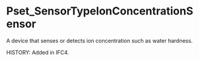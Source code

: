 # Pset_SensorTypeIonConcentrationSensor

A device that senses or detects ion concentration such as water hardness.
<!-- end of short definition -->

 HISTORY: Added in IFC4.

